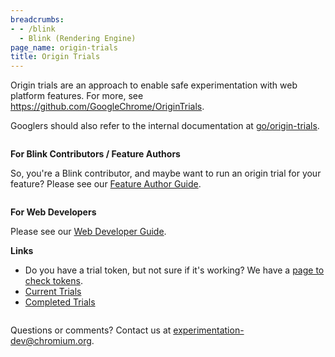 ```yaml
---
breadcrumbs:
- - /blink
  - Blink (Rendering Engine)
page_name: origin-trials
title: Origin Trials
---
```


Origin trials are an approach to enable safe experimentation with web platform
features. For more, see <https://github.com/GoogleChrome/OriginTrials>.

Googlers should also refer to the internal documentation at
[go/origin-trials](http://goto.google.com/origin-trials).

<div class="two-column-container">
<div class="column">

**For Blink Contributors / Feature Authors**

So, you're a Blink contributor, and maybe want to run an origin trial for your
feature? Please see our [Feature Author
Guide](/blink/origin-trials/running-an-origin-trial).

</div>
<div class="column">

**For Web Developers**

Please see our [Web Developer
Guide](https://github.com/GoogleChrome/OriginTrials/blob/gh-pages/developer-guide.md).

**Links**

*   Do you have a trial token, but not sure if it's working? We have a
            [page to check
            tokens](https://googlechrome.github.io/OriginTrials/check-token.html).
*   [Current
            Trials](https://github.com/GoogleChrome/OriginTrials/blob/gh-pages/available-trials.md)
*   [Completed
            Trials](https://github.com/GoogleChrome/OriginTrials/blob/gh-pages/completed-trials.md)

</div>
</div>

Questions or comments? Contact us at
[experimentation-dev@chromium.org](mailto:experimentation-dev@chromium.org).